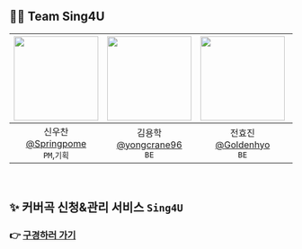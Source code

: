 ## 🧑‍💻 Team Sing4U

|<img src="https://avatars.githubusercontent.com/u/113245861?v=4" width="150" height="150"/>|<img src="https://avatars.githubusercontent.com/u/192083651?v=4" width="150" height="150"/>|<img src="https://avatars.githubusercontent.com/u/143686991?v=4" width="150" height="150"/>|<img src="https://avatars.githubusercontent.com/u/26660534?v=4" width="150" height="150"/>|<img src="https://avatars.githubusercontent.com/u/16932863?v=4" width="150" height="150"/>|<img src="https://mir-s3-cdn-cf.behance.net/user/230/9a2daf1657224555.671b4fb35397d.png" width="150" height="150"/>|
|:-:|:-:|:-:|:-:|:-:|:-:|
|신우찬<br/>[@Springpome](https://github.com/Springpome)<br/>`PM`,`기획`|김용학<br/>[@yongcrane96](https://github.com/yongcrane96)<br/>`BE`|전효진<br/>[@Goldenhyo](https://github.com/Goldenhyo)<br/>`BE`|박종원<br/>[@monegit](https://github.com/monegit)<br/>`FE`|이태균<br/>[@LeeTaeKyun](https://github.com/LeeTaeKyun)<br/>`FE`|이소연<br/>[behance](https://www.behance.net/cbcf423f)<br/>`Design`|

<br>

## ✨ 커버곡 신청&관리 서비스 `Sing4U`
### 👉 [**구경하러 가기**](https://sing4u.kr/)
